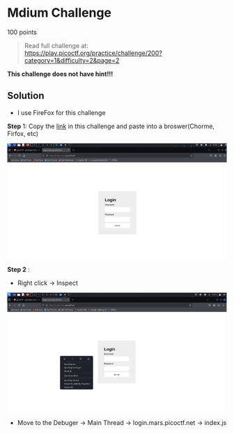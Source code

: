 # Mdium Challenge

100 points

> Read full challenge at: https://play.picoctf.org/practice/challenge/200?category=1&difficulty=2&page=2

**This challenge does not have hint!!!**

## Solution

- I use FireFox for this challenge

**Step** 1: Copy the [link](https://login.mars.picoctf.net/) in this challenge and paste into a broswer(Chorme, Firfox, etc)


![Picture of Step 1](Image0.png)

**Step 2** : 

- Right click -> Inspect

![Picture of Step 1](image.png)

- Move to the Debuger -> Main Thread -> login.mars.picoctf.net -> index.js

